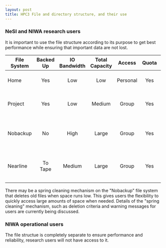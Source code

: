 ```yaml
---
layout: post
title: HPC3 File and directory structure, and their use
---
```


### NeSI and NIWA research users

It is important to use the file structure according to its purpose to get best performance while ensuring that important data are not lost. 

| File System | Backed Up | IO Bandwidth | Total Capacity | Access   | Quota | Usage                                   |
| ----------- |:---------:|:------------:|:--------------:|:--------:|:-----:| --------------------------------------- |
| Home        | Yes       | Low          | Low            | Personal | Yes   | Documentation, source code packages, …  |
| Project     | Yes       | Low          | Medium         | Group    | Yes   | Analysis results, source code, file sharing, ... |
| Nobackup    | No        | High         | Large          | Group    | Yes   | Raw model output - **old files may be "spring cleaned"** |
| Nearline    | To Tape   | Medium       | Large          | Group    | Yes   | Staging file system for tape archival of research output |

There may be a spring cleaning mechanism on the "Nobackup" file system that deletes old files when space runs low. This gives users the flexibility to quickly access large amounts of space when needed. Details of the "spring cleaning" mechanism, such as deletion criteria and warning messages for users are currently being discussed.

### NIWA operational users

The file structue is completely separate to ensure performance and reliability, research users will not have access to it.
